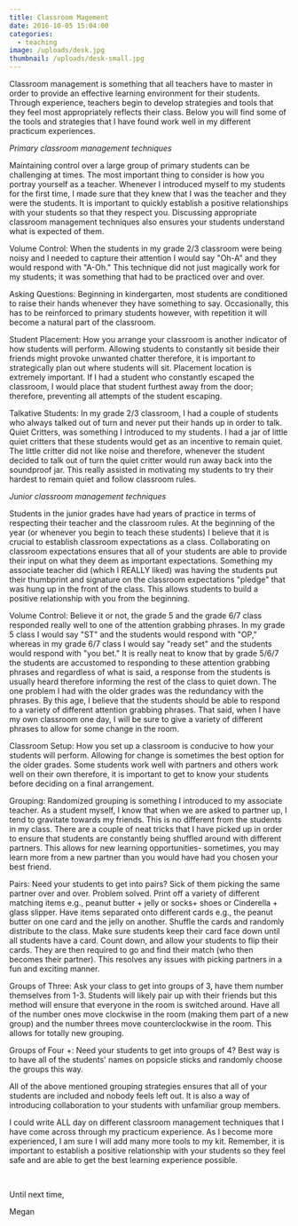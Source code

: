 ```yaml
---
title: Classroom Magement
date: 2016-10-05 15:04:00
categories:
  - teaching
image: /uploads/desk.jpg
thumbnail: /uploads/desk-small.jpg
---
```



Classroom management is something that all teachers have to master in order to provide an effective learning environment for their students. Through experience, teachers begin to develop strategies and tools that they feel most appropriately reflects their class. Below you will find some of the tools and strategies that I have found work well in my different practicum experiences.&nbsp;

*Primary classroom management techniques*

Maintaining control over a large group of primary students can be challenging at times. The most important thing to consider is how you portray yourself as a teacher. Whenever I introduced myself to my students for the first time, I made sure that they knew that I was the teacher and they were the students. It is important to quickly establish a positive relationships with your students so that they respect you. Discussing appropriate classroom management techniques also ensures your students understand what is expected of them.

Volume Control: When the students in my grade 2/3 classroom were being noisy and I needed to capture their attention I would say "Oh-A" and they would respond with "A-Oh." This technique did not just magically work for my students; it was something that had to be practiced over and over.&nbsp;

Asking Questions: Beginning in kindergarten, most students are conditioned to raise their hands whenever they have something to say. Occasionally, this has to be reinforced to primary students however, with repetition it will become a natural part of the classroom.

Student Placement: How you arrange your classroom is another indicator of how students will perform. Allowing students to constantly sit beside their friends might provoke unwanted chatter therefore, it is important to strategically plan out where students will sit. Placement location is extremely important. If I had a student who constantly escaped the classroom, I would place that student furthest away from the door; therefore, preventing all attempts of the student escaping.&nbsp;

Talkative Students: In my grade 2/3 classroom, I had a couple of students who always talked out of turn and never put their hands up in order to talk. Quiet Critters, was something I introduced to my students. I had a jar of little quiet critters that these students would get as an incentive to remain quiet. The little critter did not like noise and therefore, whenever the student decided to talk out of turn the quiet critter would run away back into the soundproof jar. This really assisted in motivating my students to try their hardest to remain quiet and follow classroom rules.

*Junior classroom management techniques*

Students in the junior grades have had years of practice in terms of respecting their teacher and the classroom rules. At the beginning of the year (or whenever you begin to teach these students) I believe that it is crucial to establish classroom expectations as a class. Collaborating on classroom expectations ensures that all of your students are able to provide their input on what they deem as important expectations. Something my associate teacher did (which I REALLY liked) was having the students put their thumbprint and signature on the classroom expectations "pledge" that was hung up in the front of the class. This allows students to build a positive relationship with you from the beginning.&nbsp;

Volume Control: Believe it or not, the grade 5 and the grade 6/7 class responded really well to one of the attention grabbing phrases. In my grade 5 class I would say "ST" and the students would respond with "OP," whereas in my grade 6/7 class I would say "ready set" and the students would respond with "you bet." It is really neat to know that by grade 5/6/7 the students are accustomed to responding to these attention grabbing phrases and regardless of what is said, a response from the students is usually heard therefore informing the rest of the class to quiet down. The one problem I had with the older grades was the redundancy with the phrases. By this age, I believe that the students should be able to respond to a variety of different attention grabbing phrases. That said, when I have my own classroom one day, I will be sure to give a variety of different phrases to allow for some change in the room.

Classroom Setup: How you set up a classroom is conducive to how your students will perform. Allowing for change is sometimes the best option for the older grades. Some students work well with partners and others work well on their own therefore, it is important to get to know your students before deciding on a final arrangement.&nbsp;

Grouping: Randomized grouping is something I introduced to my associate teacher. As a student myself, I know that when we are asked to partner up, I tend to gravitate towards my friends. This is no different from the students in my class. There are a couple of neat tricks that I have picked up in order to ensure that students are constantly being shuffled around with different partners. This allows for new learning opportunities- sometimes, you may learn more from a new partner than you would have had you chosen your best friend.&nbsp;

Pairs: Need your students to get into pairs? Sick of them picking the same partner over and over. Problem solved. Print off a variety of different matching items e.g., peanut butter + jelly or socks+ shoes or Cinderella + glass slipper. Have items separated onto different cards e.g., the peanut butter on one card and the jelly on another. Shuffle the cards and randomly distribute to the class. Make sure students keep their card face down until all students have a card. Count down, and allow your students to flip their cards. They are then required to go and find their match (who then becomes their partner). This resolves any issues with picking partners in a fun and exciting manner.

Groups of Three: Ask your class to get into groups of 3, have them number themselves from 1-3. Students will likely pair up with their friends but this method will ensure that everyone in the room is switched around. Have all of the number ones move clockwise in the room (making them part of a new group) and the number threes move counterclockwise in the room. This allows for totally new grouping.

Groups of Four +: Need your students to get into groups of 4? Best way is to have all of the students' names on popsicle sticks and randomly choose the groups this way.&nbsp;

All of the above mentioned grouping strategies ensures that all of your students are included and nobody feels left out. It is also a way of introducing collaboration to your students with unfamiliar group members.

I could write ALL day on different classroom management techniques that I have come across through my practicum experience. As I become more experienced, I am sure I will add many more tools to my kit. Remember, it is important to establish a positive relationship with your students so they feel safe and are able to get the best learning experience possible.

&nbsp;

Until next time,&nbsp;

Megan

&nbsp;

&nbsp;

&nbsp;